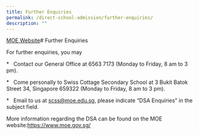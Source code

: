 ```yaml
---
title: Further Enquiries
permalink: /direct-school-admission/further-enquiries/
description: ""
---
```

[MOE Website](https://www.moe.gov.sg/)# Further Enquiries



For further enquiries, you may

\*&nbsp;&nbsp; Contact our General Office at 6563 7173 (Monday to Friday, 8 am to 3 pm).

\*&nbsp;&nbsp; Come personally to Swiss Cottage Secondary School at&nbsp;3 Bukit Batok Street 34, Singapore 659322 (Monday to Friday, 8 am to 3 pm).

\*&nbsp;&nbsp; Email to us at&nbsp;scss@moe.edu.sg, please indicate “DSA Enquiries” in the subject field.

More information regarding the DSA can be found on the MOE website:https://www.moe.gov.sg/
